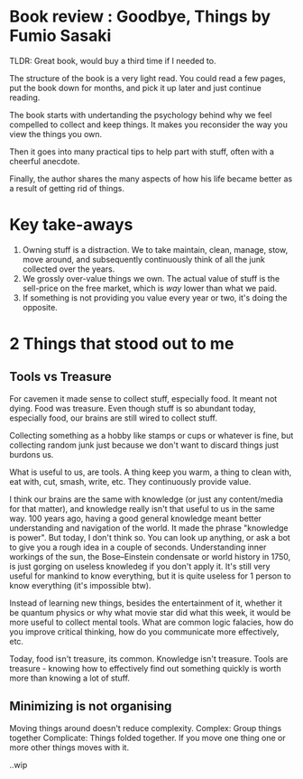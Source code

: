<!-- md.25.2
# published@2025-02-22
updated@2025-02-22
minimalism
review: books
—-->

# Book review : Goodbye, Things by Fumio Sasaki

TLDR: Great book, would buy a third time if I needed to.

The structure of the book is a very light read. You could read a few pages, put the book down for months, and pick it up later and just continue reading.

The book starts with undertanding the psychology behind why we feel compelled to collect and keep things. It makes you reconsider the way you view the things you own.

Then it goes into many practical tips to help part with stuff, often with a cheerful anecdote.

Finally, the author shares the many aspects of how his life became better as a result of getting rid of things.

# Key take-aways

1. Owning stuff is a distraction. We to take maintain, clean, manage, stow, move around, and subsequently continuously think of all the junk collected over the years.
2. We grossly over-value things we own. The actual value of stuff is the sell-price on the free market, which is _way_ lower than what we paid.
3. If something is not providing you value every year or two, it's doing the opposite.

# 2 Things that stood out to me

## Tools vs Treasure

For cavemen it made sense to collect stuff, especially food. It meant not dying. Food was treasure.
Even though stuff is so abundant today, especially food, our brains are still wired to collect stuff.

Collecting something as a hobby like stamps or cups or whatever is fine, but collecting random junk just because we don't want to discard things just burdons us.

What is useful to us, are tools. A thing keep you warm, a thing to clean with, eat with, cut, smash, write, etc. They continuously provide value.

I think our brains are the same with knowledge (or just any content/media for that matter), and knowledge really isn't that useful to us in the same way.
100 years ago, having a good general knowledge meant better understanding and navigation of the world. It made the phrase "knowledge is power".
But today, I don't think so. You can look up anything, or ask a bot to give you a rough idea in a couple of seconds.
Understanding inner workings of the sun, the Bose–Einstein condensate or world history in 1750, is just gorging on useless knowledeg if you don't apply it.
It's still very useful for mankind to know everything, but it is quite useless for 1 person to know everything (it's impossible btw).

Instead of learning new things, besides the entertainment of it, whether it be quantum physics or why what movie star did what this week, it would be more useful to collect mental tools.
What are common logic falacies, how do you improve critical thinking, how do you communicate more effectively, etc.

Today, food isn't treasure, its common. Knowledge isn't treasure. Tools are treasure - knowing how to effectively find out something quickly is worth more than knowing a lot of stuff.

## Minimizing is not organising

Moving things around doesn't reduce complexity.
Complex: Group things together
Complicate: Things folded together. If you move one thing one or more other things moves with it.

..wip



